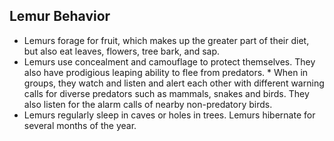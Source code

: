 ## Lemur Behavior
* Lemurs forage for fruit, which makes up the greater part of their diet, but also eat leaves, flowers, tree bark, and sap.
* Lemurs use concealment and camouflage to protect themselves. They also have prodigious leaping ability to flee from predators. * When in groups, they watch and listen and alert each other with different warning calls for diverse predators such as mammals, snakes and birds. They also listen for the alarm calls of nearby non-predatory birds.
* Lemurs regularly sleep in caves or holes in trees. Lemurs hibernate for several months of the year.
